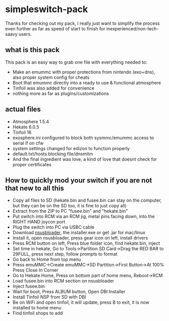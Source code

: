 # simpleswitch-pack
Thanks for checking out my pack, I really just want to simplify the process even further as far as speed of start to finish for inexperienced/non-tech-saavy users.

## what is this pack
This pack is an easy way to grab one file with everything needed to:
- Make an emummc with proper protections from nintendo (exo+dns), also proper system config for cheats
- Boot that emummc directly into a ready to use & functional atmosphere
- Tinfoil was also added for convenience
- nothing more as far as plugins/customizations

## actual files
- Atmosphere 1.5.4
- Hekate 6.0.5
- Tinfoil 16
- exosphere.ini configured to block both sysmmc/emummc access to serial if on cfw
- system settings changed for edizon to function properly
- default.txt/hosts blocking file/dnsmitm
- And the final ingredient was love, a kind of love that doesnt check for proper certificates

## How to quickly mod your switch if you are not that new to all this
- Copy all files to SD (hekate.bin and fusee.bin can stay on the computer, but they can be on the SD too, it is fine to just copy all)
- Extract from the ZIP to PC "fusee.bin" and "hekate.bin"
- Put switch into RCM via an RCM jig, metal pins facing down, into the RIGHT HAND joycon port
- Plug the switch into PC via USBC cable
- Download <a href="https://github.com/developersu/ns-usbloader/releases/tag/v7.0">nsusbloader</a>, the installer.exe or get .jar for mac/linux
- Install it, open nsusbloader, press gear icon on left, install drivers
- Press RCM button on left, Press blue folder icon, find hekate.bin, inject
- Set time in hekate, Go to Tools->Partition SD Card->Drag the RED BAR to 29FULL, press next step, follow prompts to format
- Go back to Home from top menu
- Press emuMMC->Create emuMMC->SD Partition->First Button->At 100% Press Close In Corner
- Go to Hekate Home, Press on bottom part of home menu, Reboot->RCM
- Load fusee.bin into RCM section on nsusbloader
- Inject fusee.bin
- Wait for boot, Press ALBUM button, Open DBI Installer
- Install Tinfoil NSP from SD with DBI
- Be on WiFi and open tinfoil, it will update, press B to exit, it is now installed to home menu
- Find tinfoil shops to add
